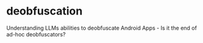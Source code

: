 # deobfuscation
Understanding LLMs abilities to deobfuscate Android Apps - Is it the end of ad-hoc deobfuscators?
